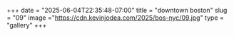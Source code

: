 +++
date = "2025-06-04T22:35:48-07:00"
title = "downtown boston"
slug = "09"
image ="https://cdn.kevinjodea.com/2025/bos-nyc/09.jpg"
type = "gallery"
+++
